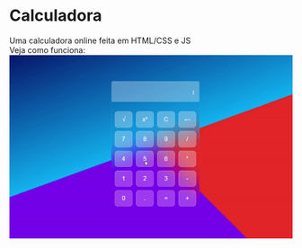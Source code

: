 # Calculadora
Uma calculadora online feita em HTML/CSS e JS<br>
Veja como funciona:<br>
<img width="600px" src="video/Calculadora.gif">
